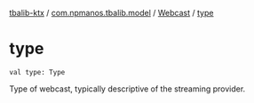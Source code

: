 [tbalib-ktx](../../index.md) / [com.npmanos.tbalib.model](../index.md) / [Webcast](index.md) / [type](./type.md)

# type

`val type: Type`

Type of webcast, typically descriptive of the streaming provider.

